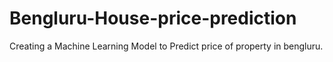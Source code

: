 # Bengluru-House-price-prediction
Creating a Machine Learning Model to Predict price of property in bengluru.
